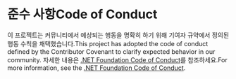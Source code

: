 # <a name="code-of-conduct"></a><span data-ttu-id="c1577-101">준수 사항</span><span class="sxs-lookup"><span data-stu-id="c1577-101">Code of Conduct</span></span>

<span data-ttu-id="c1577-102">이 프로젝트는 커뮤니티에서 예상되는 행동을 명확히 하기 위해 기여자 규약에서 정의된 행동 수칙을 채택했습니다.</span><span class="sxs-lookup"><span data-stu-id="c1577-102">This project has adopted the code of conduct defined by the Contributor Covenant to clarify expected behavior in our community.</span></span>
<span data-ttu-id="c1577-103">자세한 내용은 [.NET Foundation Code of Conduct](https://dotnetfoundation.org/code-of-conduct)를 참조하세요.</span><span class="sxs-lookup"><span data-stu-id="c1577-103">For more information, see the [.NET Foundation Code of Conduct](https://dotnetfoundation.org/code-of-conduct).</span></span>
